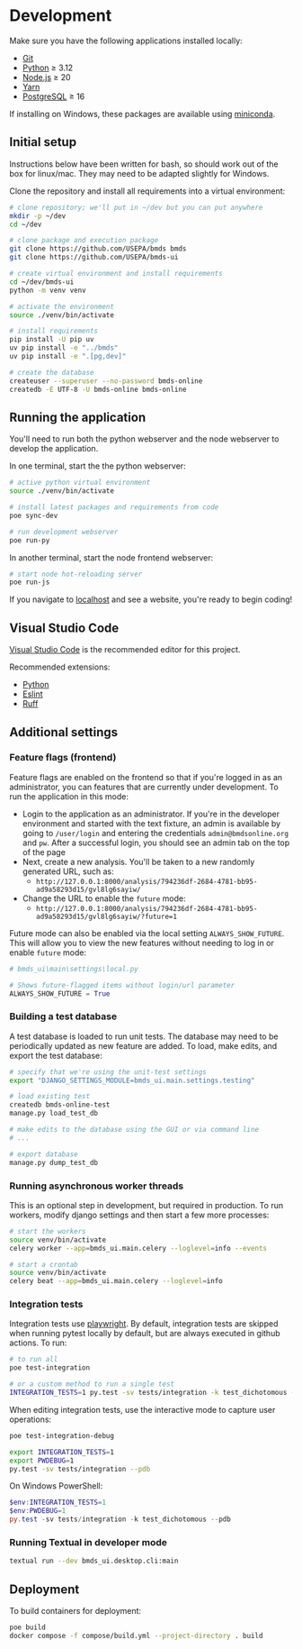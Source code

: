 # Development

Make sure you have the following applications installed locally:

- [Git](https://git-scm.com/)
- [Python](https://www.python.org/) ≥ 3.12
- [Node.js](https://nodejs.org) ≥ 20
- [Yarn](https://yarnpkg.com/)
- [PostgreSQL](https://www.postgresql.org/) ≥ 16

If installing on Windows, these packages are available using [miniconda](https://docs.conda.io/en/latest/miniconda.html).

## Initial setup

Instructions below have been written for bash, so should work out of the box for linux/mac. They may need to be adapted slightly for Windows.

Clone the repository and install all requirements into a virtual environment:


```bash
# clone repository; we'll put in ~/dev but you can put anywhere
mkdir -p ~/dev
cd ~/dev

# clone package and execution package
git clone https://github.com/USEPA/bmds bmds
git clone https://github.com/USEPA/bmds-ui

# create virtual environment and install requirements
cd ~/dev/bmds-ui
python -m venv venv

# activate the environment
source ./venv/bin/activate

# install requirements
pip install -U pip uv
uv pip install -e "../bmds"
uv pip install -e ".[pg,dev]"

# create the database
createuser --superuser --no-password bmds-online
createdb -E UTF-8 -U bmds-online bmds-online
```

## Running the application

You'll need to run both the python webserver and the node webserver to develop the application.

In one terminal, start the the python webserver:

```bash
# active python virtual environment
source ./venv/bin/activate

# install latest packages and requirements from code
poe sync-dev

# run development webserver
poe run-py
```

In another terminal, start the node frontend webserver:

```bash
# start node hot-reloading server
poe run-js
```

If you navigate to [localhost](http://127.0.0.1:8000/) and see a website, you're ready to begin coding!


## Visual Studio Code

[Visual Studio Code](https://code.visualstudio.com/) is the recommended editor for this project.

Recommended extensions:

- [Python](https://marketplace.visualstudio.com/items?itemName=ms-python.python)
- [Eslint](https://marketplace.visualstudio.com/items?itemName=dbaeumer.vscode-eslint)
- [Ruff](https://marketplace.visualstudio.com/items?itemName=charliermarsh.ruff)

## Additional settings

### Feature flags (frontend)

Feature flags are enabled on the frontend so that if you're logged in as an administrator, you can features that are currently under development. To run the application in this mode:

- Login to the application as an administrator. If you're in the developer environment and started with the text fixture, an admin is available by going to `/user/login` and entering the credentials `admin@bmdsonline.org` and `pw`. After a successful login, you should see an admin tab on the top of the page
- Next, create a new analysis. You'll be taken to a new randomly generated URL, such as:
    - `http://127.0.0.1:8000/analysis/794236df-2684-4781-bb95-ad9a58293d15/gvl8lg6sayiw/`
- Change the URL to enable the `future` mode:
    - `http://127.0.0.1:8000/analysis/794236df-2684-4781-bb95-ad9a58293d15/gvl8lg6sayiw/?future=1`

Future mode can also be enabled via the local setting `ALWAYS_SHOW_FUTURE`. This will allow you to view the new features without needing to log in or enable `future` mode:

```python
# bmds_ui\main\settings\local.py

# Shows future-flagged items without login/url parameter
ALWAYS_SHOW_FUTURE = True
```

### Building a test database

A test database is loaded to run unit tests. The database may need to be periodically updated as new feature are added. To load, make edits, and export the test database:

```bash
# specify that we're using the unit-test settings
export "DJANGO_SETTINGS_MODULE=bmds_ui.main.settings.testing"

# load existing test
createdb bmds-online-test
manage.py load_test_db

# make edits to the database using the GUI or via command line
# ...

# export database
manage.py dump_test_db
```

### Running asynchronous worker threads

This is an optional step in development, but required in production. To run workers, modify django settings and then start a few more processes:

```bash
# start the workers
source venv/bin/activate
celery worker --app=bmds_ui.main.celery --loglevel=info --events

# start a crontab
source venv/bin/activate
celery beat --app=bmds_ui.main.celery --loglevel=info
```

### Integration tests

Integration tests use [playwright](https://playwright.dev/python/). By default, integration tests are skipped when running pytest locally by default, but are always executed in github actions. To run:

```bash
# to run all
poe test-integration

# or a custom method to run a single test
INTEGRATION_TESTS=1 py.test -sv tests/integration -k test_dichotomous --pdb
```

When editing integration tests, use the interactive mode to capture user operations:

```bash
poe test-integration-debug

export INTEGRATION_TESTS=1
export PWDEBUG=1
py.test -sv tests/integration --pdb
```

On Windows PowerShell:

```powershell
$env:INTEGRATION_TESTS=1
$env:PWDEBUG=1
py.test -sv tests/integration -k test_dichotomous --pdb
```

### Running Textual in developer mode

```bash
textual run --dev bmds_ui.desktop.cli:main
```

## Deployment

To build containers for deployment:

```bash
poe build
docker compose -f compose/build.yml --project-directory . build
```
